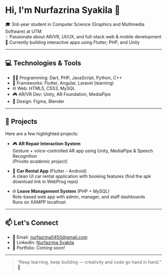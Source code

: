 # Hi, I'm Nurfazrina Syakila 👋

🎓 3rd-year student in Computer Science (Graphics and Multimedia Software) at UTM  
💡 Passionate about AR/VR, UI/UX, and full-stack web & mobile development  
🔧 Currently building interactive apps using Flutter, PHP, and Unity  

---

## 💻 Technologies & Tools

- 🧑‍💻 Programming: Dart, PHP, JavaScript, Python, C++
- 📱 Frameworks: Flutter, Angular, Laravel (learning)
- 🌐 Web: HTML5, CSS3, MySQL
- 🎮 AR/VR Dev: Unity, AR Foundation, MediaPipe
- 🎨 Design: Figma, Blender

---

## 📂 Projects

Here are a few highlighted projects:

- 🎮 **AR Repair Interaction System**  
  Gesture + voice-controlled AR app using Unity, MediaPipe & Speech Recognition  
  _[Private academic project]_

- 📱 **Car Rental App** (Flutter - Android)  
  A clean UI car rental application with booking features (find the apk download link in WebProg repo)   

- 🌐 **Leave Management System** (PHP + MySQL)  
  Role-based web app with admin, manager, and staff dashboards  
  Runs on XAMPP localhost

---

## 📫 Let's Connect

- 📧 Email: nurfazrina0450@gmail.com
- 💼 LinkedIn: [Nurfazrina Syakila]([https://www.linkedin.com/in/nurfazrina-syakila/])  
- 🧠 Portfolio: _Coming soon!_

---

> “Keep learning, keep building — creativity and code go hand in hand.” 🚀
